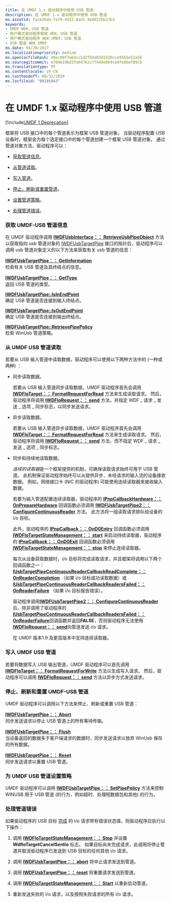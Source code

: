 ```yaml
---
title: 在 UMDF 1.x 驱动程序中使用 USB 管道
description: 在 UMDF 1.x 驱动程序中使用 USB 管道
ms.assetid: face26da-fa79-4d32-8ad1-9e8022bb23b3
keywords:
- UMDF WDK，USB 管道
- 用户模式驱动程序框架 WDK，USB 管道
- 用户模式驱动程序 WDK UMDF，USB 管道
- USB 管道 WDK UMDF
ms.date: 04/20/2017
ms.localizationpriority: medium
ms.openlocfilehash: 49ec09f7ebdcc1d2f84d83d3420cce95b5e52a56
ms.sourcegitcommit: e769619bd37e04762c77444e8b4ce9fe86ef09cb
ms.translationtype: MT
ms.contentlocale: zh-CN
ms.lasthandoff: 08/31/2020
ms.locfileid: "89185843"
---
```

# <a name="working-with-usb-pipes-in-umdf-1x-drivers"></a>在 UMDF 1.x 驱动程序中使用 USB 管道


[!include[UMDF 1 Deprecation](../includes/umdf-1-deprecation.md)]

框架将 USB 接口中的每个管道表示为框架 USB 管道对象。 当驱动程序配置 USB 设备时，框架会为每个选定接口中的每个管道创建一个框架 USB 管道对象。 通过管道对象方法，驱动程序可以：

-   [获取管道信息](#obtaining-umdf-usb-pipe-information)。

-   [从管道读取](#reading-from-a-umdf-usb-pipe)。

-   [写入管道](#writing-to-a-umdf-usb-pipe)。

-   [停止、刷新或重置管道](#stopping-flushing)。

-   [设置管道策略](#setting-pipe-policy)。

-   [处理管道错误](#handling-pipe-errors)。

### <a name="obtaining-umdf-usb-pipe-information"></a>获取 UMDF-USB 管道信息

在 UMDF 驱动程序调用 [**IWDFUsbInterface：： RetrieveUsbPipeObject**](/windows-hardware/drivers/ddi/wudfusb/nf-wudfusb-iwdfusbinterface-retrieveusbpipeobject) 方法以获取指向 usb 管道对象的 [IWDFUsbTargetPipe](/windows-hardware/drivers/ddi/wudfusb/nn-wudfusb-iwdfusbtargetpipe) 接口的指针后，驱动程序可以调用 usb 管道对象定义的以下方法来获取有关 usb 管道的信息：

<a href="" id="iwdfusbtargetpipe--getinformation"></a>[**IWDFUsbTargetPipe：： GetInformation**](/windows-hardware/drivers/ddi/wudfusb/nf-wudfusb-iwdfusbtargetpipe-getinformation)  
检索有关 USB 管道及其终结点的信息。

<a href="" id="iwdfusbtargetpipe--gettype"></a>[**IWDFUsbTargetPipe：： GetType**](/windows-hardware/drivers/ddi/wudfusb/nf-wudfusb-iwdfusbtargetpipe-gettype)  
返回 USB 管道的类型。

<a href="" id="iwdfusbtargetpipe--isinendpoint"></a>[**IWDFUsbTargetPipe::IsInEndPoint**](/windows-hardware/drivers/ddi/wudfusb/nf-wudfusb-iwdfusbtargetpipe-isinendpoint)  
确定 USB 管道是否连接到输入终结点。

<a href="" id="iwdfusbtargetpipe--isoutendpoint"></a>[**IWDFUsbTargetPipe::IsOutEndPoint**](/windows-hardware/drivers/ddi/wudfusb/nf-wudfusb-iwdfusbtargetpipe-isoutendpoint)  
确定 USB 管道是否连接到输出终结点。

<a href="" id="iwdfusbtargetpipe--retrievepipepolicy"></a>[**IWDFUsbTargetPipe::RetrievePipePolicy**](/windows-hardware/drivers/ddi/wudfusb/nf-wudfusb-iwdfusbtargetpipe-retrievepipepolicy)  
检索 WinUsb 管道策略。

### <a name="reading-from-a-umdf-usb-pipe"></a>从 UMDF USB 管道读取

若要从 USB 输入管道中读取数据，驱动程序可以使用以下两种方法中的 (一种或两种) ：

-   同步读取数据。

    若要从 USB 输入管道同步读取数据，UMDF 驱动程序首先会调用 [**IWDFIoTarget：： FormatRequestForRead**](/windows-hardware/drivers/ddi/wudfddi/nf-wudfddi-iwdfiotarget-formatrequestforread) 方法来生成读取请求。 然后，驱动程序将调用 [**IWDFIoRequest：： send**](/windows-hardware/drivers/ddi/wudfddi/nf-wudfddi-iwdfiorequest-send) 方法，并指定 WDF \_ 请求 \_ 发送 \_ 选项 \_ 同步标志，以同步发送请求。

-   异步读取数据。

    若要从 USB 输入管道异步读取数据，UMDF 驱动程序首先会调用 [**IWDFIoTarget：： FormatRequestForRead**](/windows-hardware/drivers/ddi/wudfddi/nf-wudfddi-iwdfiotarget-formatrequestforread) 方法来生成读取请求。 然后，驱动程序将调用 [**IWDFIoRequest：： send**](/windows-hardware/drivers/ddi/wudfddi/nf-wudfddi-iwdfiorequest-send) 方法，而不指定 WDF \_ 请求 \_ 发送 \_ 选项 \_ 同步标志。

-   同步和持续地读取数据。

    *连续的读取器*是一个框架提供的机制，可确保读取请求始终可用于 USB 管道。 此机制保证驱动程序始终可以从提供异步、未经请求的输入流的设备接收数据。 例如，网络接口卡 (NIC 的驱动程序) 可能使用连续读取器来接收输入数据。

    若要为输入管道配置连续读取器，驱动程序的 [**IPnpCallbackHardware：： OnPrepareHardware**](/windows-hardware/drivers/ddi/wudfddi/nf-wudfddi-ipnpcallbackhardware-onpreparehardware) 回调函数必须调用 [**IWDFUsbTargetPipe2：： ConfigureContinuousReader**](/windows-hardware/drivers/ddi/wudfusb/nf-wudfusb-iwdfusbtargetpipe2-configurecontinuousreader) 方法。 此方法将一组读取请求排队给设备的 i/o 目标。

    此外，驱动程序的 [**IPnpCallback：： OnD0Entry**](/windows-hardware/drivers/ddi/wudfddi/nf-wudfddi-ipnpcallback-ond0entry) 回调函数必须调用 [**IWDFIoTargetStateManagement：： start**](/windows-hardware/drivers/ddi/wudfddi/nf-wudfddi-iwdfiotargetstatemanagement-start) 来启动持续读取器，驱动程序的 [**IPnpCallback：： OnD0Exit**](/windows-hardware/drivers/ddi/wudfddi/nf-wudfddi-ipnpcallback-ond0exit) 回调函数必须调用 [**IWDFIoTargetStateManagement：： stop**](/windows-hardware/drivers/ddi/wudfddi/nf-wudfddi-iwdfiotargetstatemanagement-stop) 来停止连续读取器。

    每次从设备获取数据时，i/o 目标将完成读取请求，并且框架将调用以下两个回调函数之一： [**IUsbTargetPipeContinuousReaderCallbackReadComplete：： OnReaderCompletion**](/windows-hardware/drivers/ddi/wudfusb/nf-wudfusb-iusbtargetpipecontinuousreadercallbackreadcomplete-onreadercompletion) （如果 i/o 目标成功读取数据）或 [**IUsbTargetPipeContinuousReaderCallbackReadersFailed：： OnReaderFailure**](/windows-hardware/drivers/ddi/wudfusb/nf-wudfusb-iusbtargetpipecontinuousreadercallbackreadersfailed-onreaderfailure) （如果 i/o 目标报告错误）。

    驱动程序调用[**IWDFUsbTargetPipe2：： ConfigureContinuousReader**](/windows-hardware/drivers/ddi/wudfusb/nf-wudfusb-iwdfusbtargetpipe2-configurecontinuousreader)后，除非调用了驱动程序的[**IUsbTargetPipeContinuousReaderCallbackReadersFailed：： OnReaderFailure**](/windows-hardware/drivers/ddi/wudfusb/nf-wudfusb-iusbtargetpipecontinuousreadercallbackreadersfailed-onreaderfailure)回调函数并返回**FALSE**，否则驱动程序无法使用[**IWDFIoRequest：： send**](/windows-hardware/drivers/ddi/wudfddi/nf-wudfddi-iwdfiorequest-send)向管道发送 i/o 请求。

    在 UMDF 版本1.9 及更高版本中支持连续读取器。

### <a name="writing-to-a-umdf-usb-pipe"></a>写入 UMDF USB 管道

若要将数据写入 USB 输出管道，UMDF 驱动程序可以首先调用 [**IWDFIoTarget：： FormatRequestForWrite**](/windows-hardware/drivers/ddi/wudfddi/nf-wudfddi-iwdfiotarget-formatrequestforwrite) 方法以生成写入请求。 然后，驱动程序可以调用 [**IWDFIoRequest：： send**](/windows-hardware/drivers/ddi/wudfddi/nf-wudfddi-iwdfiorequest-send) 方法以异步方式发送请求。

### <a name="stopping-flushing-and-resetting-a-umdf-usb-pipe"></a><a href="" id="stopping-flushing"></a>停止、刷新和重置 UMDF-USB 管道

UMDF 驱动程序可以调用以下方法来停止、刷新或重置 USB 管道：

<a href="" id="iwdfusbtargetpipe--abort"></a>[**IWDFUsbTargetPipe：： Abort**](/windows-hardware/drivers/ddi/wudfusb/nf-wudfusb-iwdfusbtargetpipe-abort)  
同步发送请求以停止 USB 管道上的所有等待传输。

<a href="" id="iwdfusbtargetpipe--flush"></a>[**IWDFUsbTargetPipe：： Flush**](/windows-hardware/drivers/ddi/wudfusb/nf-wudfusb-iwdfusbtargetpipe-flush)  
当设备返回的数据多于客户端请求的数据时，同步发送请求以放弃 WinUsb 保存的所有数据。

<a href="" id="iwdfusbtargetpipe--reset"></a>[**IWDFUsbTargetPipe：： Reset**](/windows-hardware/drivers/ddi/wudfusb/nf-wudfusb-iwdfusbtargetpipe-reset)  
同步发送请求以重置 USB 管道。

### <a name="setting-policy-for-a-umdf-usb-pipe"></a><a href="" id="setting-pipe-policy"></a>为 UMDF USB 管道设置策略

UMDF 驱动程序可以调用 [**IWDFUsbTargetPipe：： SetPipePolicy**](/windows-hardware/drivers/ddi/wudfusb/nf-wudfusb-iwdfusbtargetpipe-setpipepolicy) 方法来控制 WINUSB 用于 USB 管道 (的行为，例如超时、处理短数据包和其他) 的行为。

### <a name="handling-pipe-errors"></a>处理管道错误

如果驱动程序的 USB 目标 [完成](completing-i-o-requests.md) 的 i/o 请求带有错误状态值，则驱动程序应执行以下操作：

1.  调用 [**IWDFIoTargetStateManagement：： Stop**](/windows-hardware/drivers/ddi/wudfddi/nf-wudfddi-iwdfiotargetstatemanagement-stop) 并设置 **WdfIoTargetCancelSentIo** 标志。 如果目标尚未完成请求，此调用将停止管道并取消驱动程序已发送到 USB 目标的任何其他 i/o 请求。

2.  调用 [**IWDFUsbTargetPipe：： abort**](/windows-hardware/drivers/ddi/wudfusb/nf-wudfusb-iwdfusbtargetpipe-abort) 将中止请求发送到管道。

3.  调用 [**IWDFUsbTargetPipe：： reset**](/windows-hardware/drivers/ddi/wudfusb/nf-wudfusb-iwdfusbtargetpipe-reset) 将重置请求发送到管道。

4.  调用 [**IWDFIoTargetStateManagement：： Start**](/windows-hardware/drivers/ddi/wudfddi/nf-wudfddi-iwdfiotargetstatemanagement-start) 以重新启动管道。

5.  重新发送失败的 i/o 请求，以及按照失败请求的所有 i/o 请求。

 

